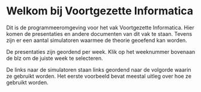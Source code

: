 # Welkom bij Voortgezette Informatica

Dit is de programmeeromgeving voor het vak Voortgezette Informatica.
Hier komen de presentaties en andere documenten van dit vak te staan.
Tevens zijn er een aantal simulatoren waarmee de theorie geoefend kan worden.

De presentaties zijn geordend per week. Klik op het weeknummer bovenaan de blz om de juiste week te selecteren.

De links naar de simulatoren staan links geordend naar de volgorde waarin ze gebruikt worden.
Het eerste voorbeeld bevat meestal uitleg over hoe ze gebruikt worden.
